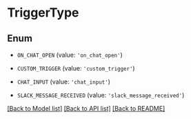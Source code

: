 # TriggerType


## Enum

* `ON_CHAT_OPEN` (value: `'on_chat_open'`)

* `CUSTOM_TRIGGER` (value: `'custom_trigger'`)

* `CHAT_INPUT` (value: `'chat_input'`)

* `SLACK_MESSAGE_RECEIVED` (value: `'slack_message_received'`)

[[Back to Model list]](../README.md#documentation-for-models) [[Back to API list]](../README.md#documentation-for-api-endpoints) [[Back to README]](../README.md)


